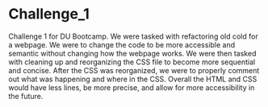 # Challenge_1
Challenge 1 for DU Bootcamp. 
We were tasked with refactoring old cold for a webpage. We were to change the code to be more accessible and semantic without changing how the webpage works. We were then tasked with cleaning up and reorganizing the CSS file to become more sequential and concise. After the CSS was reorganized, we were to properly comment out what was happening and where in the CSS. Overall the HTML and CSS would have less lines, be more precise, and allow for more accessibility in the future. 
